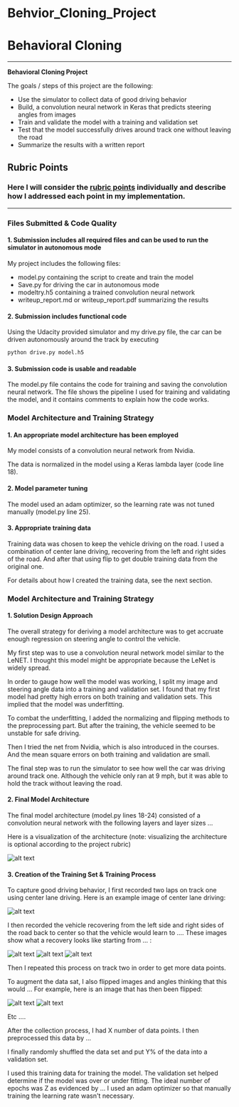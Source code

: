 # Behvior_Cloning_Project

# **Behavioral Cloning** 


---

**Behavioral Cloning Project**

The goals / steps of this project are the following:
* Use the simulator to collect data of good driving behavior
* Build, a convolution neural network in Keras that predicts steering angles from images
* Train and validate the model with a training and validation set
* Test that the model successfully drives around track one without leaving the road
* Summarize the results with a written report


[//]: # (Image References)

[image1]: ./examples/placeholder.png "Model Visualization"
[image2]: ./examples/placeholder.png "Grayscaling"
[image3]: ./examples/placeholder_small.png "Recovery Image"
[image4]: ./examples/placeholder_small.png "Recovery Image"
[image5]: ./examples/placeholder_small.png "Recovery Image"
[image6]: ./examples/placeholder_small.png "Normal Image"
[image7]: ./examples/placeholder_small.png "Flipped Image"

## Rubric Points
### Here I will consider the [rubric points](https://review.udacity.com/#!/rubrics/432/view) individually and describe how I addressed each point in my implementation.  

---
### Files Submitted & Code Quality

#### 1. Submission includes all required files and can be used to run the simulator in autonomous mode

My project includes the following files:
* model.py containing the script to create and train the model
* Save.py for driving the car in autonomous mode
* modeltry.h5 containing a trained convolution neural network 
* writeup_report.md or writeup_report.pdf summarizing the results

#### 2. Submission includes functional code
Using the Udacity provided simulator and my drive.py file, the car can be driven autonomously around the track by executing 
```sh
python drive.py model.h5
```

#### 3. Submission code is usable and readable

The model.py file contains the code for training and saving the convolution neural network. The file shows the pipeline I used for training and validating the model, and it contains comments to explain how the code works.

### Model Architecture and Training Strategy

#### 1. An appropriate model architecture has been employed

My model consists of a convolution neural network from Nvidia.

The data is normalized in the model using a Keras lambda layer (code line 18). 


#### 2. Model parameter tuning

The model used an adam optimizer, so the learning rate was not tuned manually (model.py line 25).

#### 3. Appropriate training data

Training data was chosen to keep the vehicle driving on the road. I used a combination of center lane driving, recovering from the left and right sides of the road. And after that using flip to get double training data from the original one.

For details about how I created the training data, see the next section. 

### Model Architecture and Training Strategy

#### 1. Solution Design Approach

The overall strategy for deriving a model architecture was to get accruate enough regression on steering angle to control the vehicle.

My first step was to use a convolution neural network model similar to the LeNET. I thought this model might be appropriate because the LeNet is widely spread.

In order to gauge how well the model was working, I split my image and steering angle data into a training and validation set. I found that my first model had  pretty high errors on both training and validation sets. This implied that the model was underfitting. 

To combat the underfitting, I added the normalizing and flipping methods to the preprocessing part. But after the training, the vehicle seemed to be unstable for safe driving.

Then I tried the net from Nvidia, which is also introduced in the courses. And the mean square errors on both training and validation are small.

The final step was to run the simulator to see how well the car was driving around track one. Although the vehicle only ran at 9 mph, but it was able to hold the track without leaving the road. 


#### 2. Final Model Architecture

The final model architecture (model.py lines 18-24) consisted of a convolution neural network with the following layers and layer sizes ...

Here is a visualization of the architecture (note: visualizing the architecture is optional according to the project rubric)

![alt text][image1]

#### 3. Creation of the Training Set & Training Process

To capture good driving behavior, I first recorded two laps on track one using center lane driving. Here is an example image of center lane driving:

![alt text][image2]

I then recorded the vehicle recovering from the left side and right sides of the road back to center so that the vehicle would learn to .... These images show what a recovery looks like starting from ... :

![alt text][image3]
![alt text][image4]
![alt text][image5]

Then I repeated this process on track two in order to get more data points.

To augment the data sat, I also flipped images and angles thinking that this would ... For example, here is an image that has then been flipped:

![alt text][image6]
![alt text][image7]

Etc ....

After the collection process, I had X number of data points. I then preprocessed this data by ...


I finally randomly shuffled the data set and put Y% of the data into a validation set. 

I used this training data for training the model. The validation set helped determine if the model was over or under fitting. The ideal number of epochs was Z as evidenced by ... I used an adam optimizer so that manually training the learning rate wasn't necessary.
